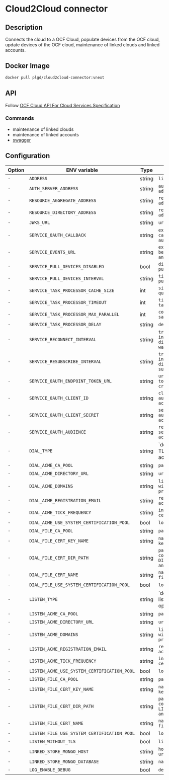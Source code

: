 # Cloud2Cloud connector

## Description

Connects the cloud to a OCF Cloud, populate devices from the OCF cloud, update devices of the OCF cloud, maintenance of linked clouds and linked accounts.

## Docker Image

```bash
docker pull plgd/cloud2cloud-connector:vnext
```

## API

Follow [OCF Cloud API For Cloud Services Specification](https://openconnectivity.org/specs/OCF_Cloud_API_For_Cloud_Services_Specification_v2.2.0.pdf)

### Commands

- maintenance of linked clouds
- maintenance of linked accounts
- [swagger](https://petstore.swagger.io/?url=https://raw.githubusercontent.com/plgd-dev/cloud/master/cloud2cloud-connector/swagger.yaml)

## Configuration

| Option | ENV variable | Type | Description | Default |
| ------ | --------- | ----------- | ------- | ------- |
| `-` | `ADDRESS` | string | `listen address` | `"0.0.0.0:9100"` |
| `-` | `AUTH_SERVER_ADDRESS` | string | `authoriztion server address` | `"127.0.0.1:9100"` |
| `-` | `RESOURCE_AGGREGATE_ADDRESS` | string | `resource aggregate address` | `"127.0.0.1:9100"` |
| `-` | `RESOURCE_DIRECTORY_ADDRESS` | string | `resource directory address` | `"127.0.0.1:9100"` |
| `-` | `JWKS_URL` | string | `url to get JSON Web Key` | `""` |
| `-` | `SERVICE_OAUTH_CALLBACK` | string | `external redirect url callback for acquire authorization code` | `""` |
| `-` | `SERVICE_EVENTS_URL` | string | `external url where will be send events from another cloud` | `""` |
| `-` | `SERVICE_PULL_DEVICES_DISABLED` | bool | `disable get devices via pull for all cloud` | `false` |
| `-` | `SERVICE_PULL_DEVICES_INTERVAL` | string | `time interval between pulls`  | `5s` |
| `-` | `SERVICE_TASK_PROCESSOR_CACHE_SIZE` | int | `size of processor task queue` | `2048` |
| `-` | `SERVICE_TASK_PROCESSOR_TIMEOUT` | int | `timeout for one running task` | `"5s"` |
| `-` | `SERVICE_TASK_PROCESSOR_MAX_PARALLEL` | int | `count of running tasks in same time` | `128` |
| `-` | `SERVICE_TASK_PROCESSOR_DELAY` | string | `delay task before start`  | `0s` |
| `-` | `SERVICE_RECONNECT_INTERVAL` | string | `try to reconnect after interval to resource-directory when connection was closed` | `"10s"` |
| `-` | `SERVICE_RESUBSCRIBE_INTERVAL` | string | `try to resubscribe after interval to resource-directory when subscription not exist` | `"10s"` |
| `-` | `SERVICE_OAUTH_ENDPOINT_TOKEN_URL` | string | `url to get service access token via OAUTH client credential flow` | `""` |
| `-` | `SERVICE_OAUTH_CLIENT_ID` | string | `client id for authentication to get access token` | `""` |
| `-` | `SERVICE_OAUTH_CLIENT_SECRET` | string | `secrest for authentication to get access token` | `""` |
| `-` | `SERVICE_OAUTH_AUDIENCE` | string | `refer to the resource servers that should accept the token` | `""` |
| `-` | `DIAL_TYPE` | string | `defines how to obtain dial TLS certificates - options: acme|file` | `"acme"` |
| `-` | `DIAL_ACME_CA_POOL` | string | `path to pem file of CAs` | `""` |
| `-` | `DIAL_ACME_DIRECTORY_URL` | string |  `url of acme directory` | `""` |
| `-` | `DIAL_ACME_DOMAINS` | string | `list of domains for which will be in certificate provided from acme` | `""` |
| `-` | `DIAL_ACME_REGISTRATION_EMAIL` | string | `registration email for acme` | `""` |
| `-` | `DIAL_ACME_TICK_FREQUENCY` | string | `interval of validate certificate` | `""` |
| `-` | `DIAL_ACME_USE_SYSTEM_CERTIFICATION_POOL` | bool | `load CAs from system` | `false` |
| `-` | `DIAL_FILE_CA_POOL` | string | `path to pem file of CAs` |  `""` |
| `-` | `DIAL_FILE_CERT_KEY_NAME` | string | `name of pem certificate key file` | `""` |
| `-` | `DIAL_FILE_CERT_DIR_PATH` | string | `path to directory which contains DIAL_FILE_CERT_KEY_NAME and DIAL_FILE_CERT_NAME` | `""` |
| `-` | `DIAL_FILE_CERT_NAME` | string | `name of pem certificate file` | `""` |
| `-` | `DIAL_FILE_USE_SYSTEM_CERTIFICATION_POOL` | bool | `load CAs from system` | `false` |
| `-` | `LISTEN_TYPE` | string | `defines how to obtain listen TLS certificates - options: acme|file` | `"acme"` |
| `-` | `LISTEN_ACME_CA_POOL` | string | `path to pem file of CAs` | `""` |
| `-` | `LISTEN_ACME_DIRECTORY_URL` | string |  `url of acme directory` | `""` |
| `-` | `LISTEN_ACME_DOMAINS` | string | `list of domains for which will be in certificate provided from acme` | `""` |
| `-` | `LISTEN_ACME_REGISTRATION_EMAIL` | string | `registration email for acme` | `""` |
| `-` | `LISTEN_ACME_TICK_FREQUENCY` | string | `interval of validate certificate` | `""` |
| `-` | `LISTEN_ACME_USE_SYSTEM_CERTIFICATION_POOL` | bool | `load CAs from system` | `false` |
| `-` | `LISTEN_FILE_CA_POOL` | string | `path to pem file of CAs` | `""` |
| `-` | `LISTEN_FILE_CERT_KEY_NAME` | string | `name of pem certificate key file` | `""` |
| `-` | `LISTEN_FILE_CERT_DIR_PATH` | string | `path to directory which contains LISTEN_FILE_CERT_KEY_NAME and LISTEN_FILE_CERT_NAME` | `""` |
| `-` | `LISTEN_FILE_CERT_NAME` | string | `name of pem certificate file` | `""` |
| `-` | `LISTEN_FILE_USE_SYSTEM_CERTIFICATION_POOL` | bool | `load CAs from system` | `false` |
| `-` | `LISTEN_WITHOUT_TLS` | bool | `listen without TLS` | `false` |
| `-` | `LINKED_STORE_MONGO_HOST` | string | `host of mongo database - uri without scheme` | `"localhost:27017"` |
| `-` | `LINKED_STORE_MONGO_DATABASE` | string | `name of database` | `"cloud2cloudConnector"` |
| `-` | `LOG_ENABLE_DEBUG` | bool | `debug logging` | `false` |
